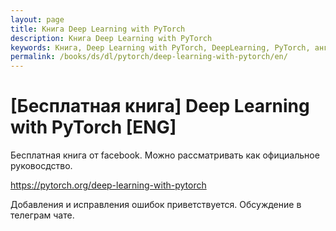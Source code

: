 ```yaml
---
layout: page
title: Книга Deep Learning with PyTorch
description: Книга Deep Learning with PyTorch
keywords: Книга, Deep Learning with PyTorch, DeepLearning, PyTorch, английский язык, бесплатно
permalink: /books/ds/dl/pytorch/deep-learning-with-pytorch/en/
---
```


# [Бесплатная книга] Deep Learning with PyTorch [ENG]

Бесплатная книга от facebook. Можно рассматривать как официальное руковосдство.

https://pytorch.org/deep-learning-with-pytorch

Добавления и исправления ошибок приветствуется. Обсуждение в телеграм чате.
